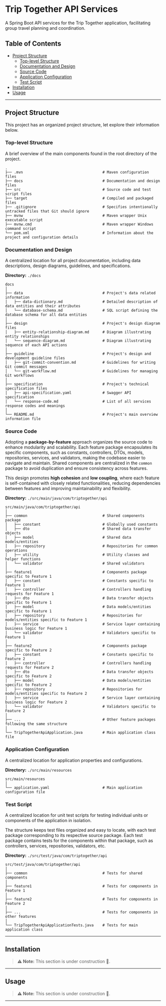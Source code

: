 # Trip Together API Services

A Spring Boot API services for the Trip Together application, facilitating group travel planning and coordination.

## Table of Contents

- [Project Structure](#project-structure)
  - [Top-level Structure](#top-level-structure)
  - [Documentation and Design](#documentation-and-design)
  - [Source Code](#source-code)
  - [Application Configuration](#application-configuration)
  - [Test Script](#test-script)
- [Installation](#installation)
- [Usage](#usage)

---

## Project Structure

This project has an organized project structure, let explore their information below.

### Top-level Structure

A brief overview of the main components found in the root directory of the project.

    .
    ├── .mvn                                    # Maven configuration files
    ├── docs                                    # Documentation and design files
    ├── src                                     # Source code and test script files
    ├── target                                  # Compiled and packaged files
    ├── .gitignore                              # Specifies intentionally untracked files that Git should ignore
    ├── mvnw                                    # Maven wrapper Unix executable script
    ├── mvnw.cmd                                # Maven wrapper Windows command script
    └── pom.xml                                 # Information about the project and configuration details

### Documentation and Design

A centralized location for all project documentation, including data descriptions, design diagrams, guidelines, 
and specifications.

**Directory:** `./docs`

    docs
    │
    ├── data                                    # Project's data related information
    │   ├── data-dictionary.md                  # Detailed description of data entities and their attributes
    │   └── database-schema.md                  # SQL script defining the database schema for all data entities
    │
    ├── design                                  # Project's design diagram files
    │   ├── entity-relationship-diagram.md      # Diagram illustrating entity relationships
    │   └── sequence-diagram.md                 # Diagram illustrating sequence of each API actions
    │
    ├── guideline                               # Project's design and development guideline files
    │   ├── git-commit-convention.md            # Guidelines for writing Git commit messages
    │   └── git-workflow.md                     # Guidelines for managing Git workflows
    │
    ├── specification                           # Project's technical specification files
    │   ├── api-specification.yaml              # Swagger API specification
    │   └── response-code.md                    # List of all services response codes and meanings
    │
    └── README.md                               # Project's main overview information file

### Source Code

Adopting a **package-by-feature** approach organizes the source code to enhance modularity and scalability. 
Each feature package encapsulates its specific components, such as constants, controllers, DTOs, models, repositories, 
services, and validators, making the codebase easier to navigate and maintain. Shared components are centralized in the 
`common` package to avoid duplication and ensure consistency across features.

This design promotes **high cohesion** and **low coupling**, where each feature is self-contained with closely related 
functionalities, reducing dependencies between features and improving maintainability and flexibility.

**Directory:** `./src/main/java/com/triptogether/api`

    src/main/java/com/triptogether/api
    │
    ├── common                                  # Shared components package
    │   ├── constant                            # Globally used constants
    │   ├── dto                                 # Shared data transfer objects
    │   ├── model                               # Shared data models/entities
    │   ├── repository                          # Repositories for common operations
    │   ├── utility                             # Utility classes and helper functions
    │   └── validator                           # Shared validators
    │
    ├── feature1                                # Components package specific to Feature 1
    │   ├── constant                            # Constants specific to Feature 1
    │   ├── controller                          # Controllers handling requests for Feature 1
    │   ├── dto                                 # Data transfer objects specific to Feature 1
    │   ├── model                               # Data models/entities specific to Feature 1
    │   ├── repository                          # Repositories for models/entities specific to Feature 1
    │   ├── service                             # Service layer containing business logic for Feature 1
    │   └── validator                           # Validators specific to Feature 1
    │
    ├── feature2                                # Components package specific to Feature 2
    │   ├── constant                            # Constants specific to Feature 2
    │   ├── controller                          # Controllers handling requests for Feature 2
    │   ├── dto                                 # Data transfer objects specific to Feature 2
    │   ├── model                               # Data models/entities specific to Feature 2
    │   ├── repository                          # Repositories for models/entities specific to Feature 2
    │   ├── service                             # Service layer containing business logic for Feature 2
    │   └── validator                           # Validators specific to Feature 2
    │
    ├── ...                                     # Other feature packages following the same structure
    │
    └── TripTogetherApiApplication.java         # Main application class file

### Application Configuration

A centralized location for application properties and configurations.

**Directory:** `./src/main/resources`

    src/main/resources
    │
    └── application.yaml                        # Main application configuration file

### Test Script

A centralized location for unit test scripts for testing individual units or components of the application in isolation.

The structure keeps test files organized and easy to locate, with each test package corresponding to its respective 
source package. Each test package contains tests for the components within that package, such as controllers, services, 
repositories, validators, etc.

**Directory:** `./src/test/java/com/triptogether/api`

    src/test/java/com/triptogether/api
    │
    ├── common                                  # Tests for shared components
    │
    ├── feature1                                # Tests for components in Feature 1
    │
    ├── feature2                                # Tests for components in Feature 2
    │
    ├── ...                                     # Tests for components in other features
    │
    └── TripTogetherApiApplicationTests.java    # Tests for main application class

---

## Installation

> **⚠️ Note:** This section is under construction 🚧.

---

## Usage

> **⚠️️️ Note:** This section is under construction 🚧.

---